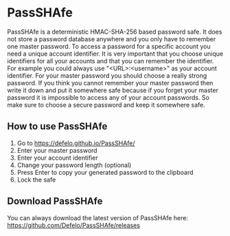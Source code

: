 # PassSHAfe

PassSHAfe is a deterministic HMAC-SHA-256 based password safe. It does not store a password database anywhere and you 
only have to remember one master password. To access a password for a specific account you need a unique account 
identifier. It is very important that you choose unique identifiers for all your accounts and that you can remember 
the identifier. For example you could always use "\<URL\>:\<username\>" as your account identifier. For your master 
password you should choose a really strong password. If you think you cannot remember your master password then write 
it down and put it somewhere safe because if you forget your master password it is impossible to access any of your 
account passwords. So make sure to choose a secure password and keep it somewhere safe.

## How to use PassSHAfe
1. Go to https://defelo.github.io/PassSHAfe/
2. Enter your master password
3. Enter your account identifier
4. Change your password length (optional)
5. Press Enter to copy your generated password to the clipboard
6. Lock the safe

## Download PassSHAfe
You can always download the latest version of PassSHAfe here: https://github.com/Defelo/PassSHAfe/releases

